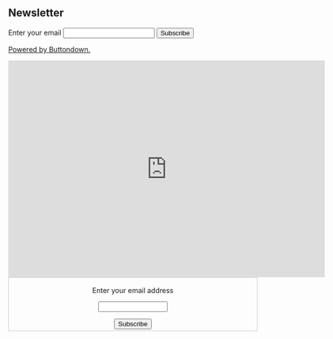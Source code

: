 ## Newsletter

<form
  action="https://buttondown.email/api/emails/embed-subscribe/payless.health"
  method="post"
  target="popupwindow"
  onsubmit="window.open('https://buttondown.email/payless.health', 'popupwindow')"
  class="embeddable-buttondown-form"
>
  <label for="bd-email">Enter your email</label>
  <input type="email" name="email" id="bd-email" />
  <input type="submit" value="Subscribe" />
  <p>
    <a href="https://buttondown.email" target="_blank">Powered by Buttondown.</a>
  </p>
</form>


<iframe src="https://docs.google.com/forms/d/e/1FAIpQLSdlplXl-C8LBNSbom08ZKjKKGZ_3YUcnJCR316ddPcE69g-ZQ/viewform?embedded=true" width="640" height="439" frameborder="0" marginheight="0" marginwidth="0">Loading…</iframe>

<form style="border:1px solid #ccc;padding:3px;text-align:center;" action="https://tinyletter.com/payless-health" method="post" target="popupwindow" onsubmit="window.open('https://tinyletter.com/payless-health', 'popupwindow', 'scrollbars=yes,width=800,height=600');return true"><p><label for="tlemail">Enter your email address</label></p><p><input type="text" style="width:140px" name="email" id="tlemail" /></p><input type="hidden" value="1" name="embed"/><input type="submit" value="Subscribe" /></form>
